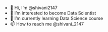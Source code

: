- 👋 Hi, I’m @shivani2147
- 👀 I’m interested to become Data Scientist
- 🌱 I’m currently learning Data Science course
- 📫 How to reach me @shivani_2147

<!---
shivani2147/shivani2147 is a ✨ special ✨ repository because its `README.md` (this file) appears on your GitHub profile.
You can click the Preview link to take a look at your changes.
--->
